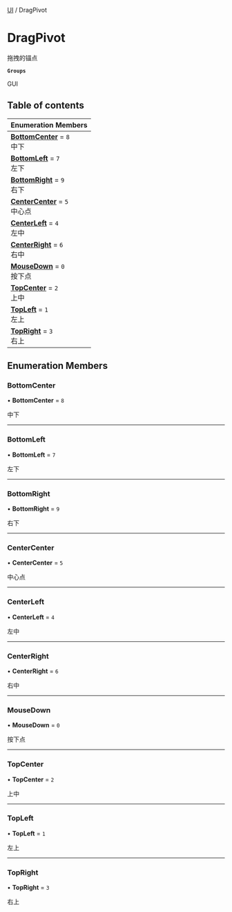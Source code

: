 [UI](../modules/UI.UI.md) / DragPivot

# DragPivot <Badge type="tip" text="Enumeration" /> <Score text="DragPivot" />

拖拽的锚点

**`Groups`**

GUI

## Table of contents

| Enumeration Members |
| :-----|
| **[BottomCenter](UI.DragPivot.md#bottomcenter)** = ``8`` <br> 中下|
| **[BottomLeft](UI.DragPivot.md#bottomleft)** = ``7`` <br> 左下|
| **[BottomRight](UI.DragPivot.md#bottomright)** = ``9`` <br> 右下|
| **[CenterCenter](UI.DragPivot.md#centercenter)** = ``5`` <br> 中心点|
| **[CenterLeft](UI.DragPivot.md#centerleft)** = ``4`` <br> 左中|
| **[CenterRight](UI.DragPivot.md#centerright)** = ``6`` <br> 右中|
| **[MouseDown](UI.DragPivot.md#mousedown)** = ``0`` <br> 按下点|
| **[TopCenter](UI.DragPivot.md#topcenter)** = ``2`` <br> 上中|
| **[TopLeft](UI.DragPivot.md#topleft)** = ``1`` <br> 左上|
| **[TopRight](UI.DragPivot.md#topright)** = ``3`` <br> 右上|

## Enumeration Members

### BottomCenter <Score text="BottomCenter" /> 

• **BottomCenter** = ``8``

中下

___

### BottomLeft <Score text="BottomLeft" /> 

• **BottomLeft** = ``7``

左下

___

### BottomRight <Score text="BottomRight" /> 

• **BottomRight** = ``9``

右下

___

### CenterCenter <Score text="CenterCenter" /> 

• **CenterCenter** = ``5``

中心点

___

### CenterLeft <Score text="CenterLeft" /> 

• **CenterLeft** = ``4``

左中

___

### CenterRight <Score text="CenterRight" /> 

• **CenterRight** = ``6``

右中

___

### MouseDown <Score text="MouseDown" /> 

• **MouseDown** = ``0``

按下点

___

### TopCenter <Score text="TopCenter" /> 

• **TopCenter** = ``2``

上中

___

### TopLeft <Score text="TopLeft" /> 

• **TopLeft** = ``1``

左上

___

### TopRight <Score text="TopRight" /> 

• **TopRight** = ``3``

右上
